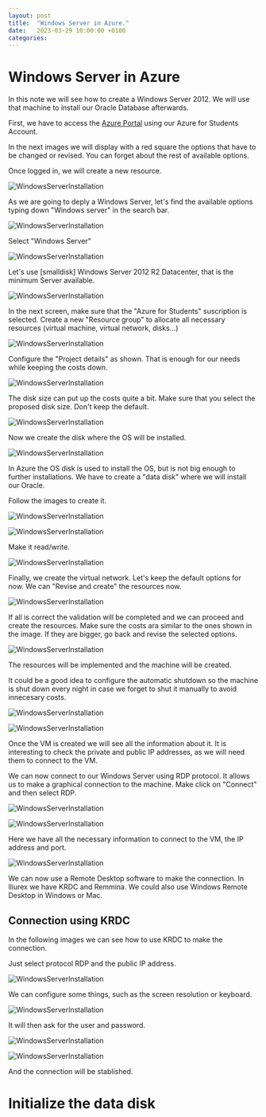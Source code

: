 ```yaml
---
layout: post
title:  "Windows Server in Azure."
date:   2023-03-29 10:00:00 +0100
categories:
---
```

# Windows Server in Azure

In this note we will see how to create a Windows Server 2012. We will use that machine to install our Oracle Database afterwards.

First, we have to access the [Azure Portal](https://portal.azure.com/) using our Azure for Students Account.

In the next images we will display with a red square the options that have to be changed or revised. You can forget about the rest of available options.

Once logged in, we will create a new resource. 

![WindowsServerInstallation](../../../assets/Windows_Server_in_Azure/01.png)

As we are going to deply a Windows Server, let's find the available options typing down "Windows server" in the search bar.

![WindowsServerInstallation](../../../assets/Windows_Server_in_Azure/02.png)

Select "Windows Server"

![WindowsServerInstallation](../../../assets/Windows_Server_in_Azure/03.png)

Let's use \[smalldisk\] Windows Server 2012 R2 Datacenter, that is the minimum Server available.

![WindowsServerInstallation](../../../assets/Windows_Server_in_Azure/04.png)

In the next screen, make sure that the "Azure for Students" suscription is selected. Create a new "Resource group" to allocate all necessary resources (virtual machine, virtual network, disks...)

![WindowsServerInstallation](../../../assets/Windows_Server_in_Azure/05.png)

Configure the "Project details" as shown. That is enough for our needs while keeping the costs down.

![WindowsServerInstallation](../../../assets/Windows_Server_in_Azure/06.png)

The disk size can put up the costs quite a bit. Make sure that you select the proposed disk size. Don't keep the default.

![WindowsServerInstallation](../../../assets/Windows_Server_in_Azure/07.png)

Now we create the disk where the OS will be installed.

![WindowsServerInstallation](../../../assets/Windows_Server_in_Azure/08.png)

In Azure the OS disk is used to install the OS, but is not big enough to further installations. We have to create a "data disk" where we will install our Oracle. 

Follow the images to create it.

![WindowsServerInstallation](../../../assets/Windows_Server_in_Azure/09.png)


![WindowsServerInstallation](../../../assets/Windows_Server_in_Azure/10.png)

Make it read/write.

![WindowsServerInstallation](../../../assets/Windows_Server_in_Azure/11.png)

Finally, we create the virtual network. Let's keep the default options for now. We can "Revise and create" the resources now.

![WindowsServerInstallation](../../../assets/Windows_Server_in_Azure/12.png)

If all is correct the validation will be completed and we can proceed and create the resources. Make sure the costs ara similar to the ones shown in the image. If they are bigger, go back and revise the selected options.

![WindowsServerInstallation](../../../assets/Windows_Server_in_Azure/13.png)

The resources will be implemented and the machine will be created.

It could be a good idea to configure the automatic shutdown so the machine is shut down every night in case we forget to shut it manually to avoid innecesary costs.

![WindowsServerInstallation](../../../assets/Windows_Server_in_Azure/15.png)

![WindowsServerInstallation](../../../assets/Windows_Server_in_Azure/14.png)

Once the VM is created we will see all the information about it. It is interesting to check the private and public IP addresses, as we will need them to connect to the VM.

We can now connect to our Windows Server using RDP protocol. It allows us to make a graphical connection to the machine. Make click on "Connect" and then select RDP.

![WindowsServerInstallation](../../../assets/Windows_Server_in_Azure/16.png)

![WindowsServerInstallation](../../../assets/Windows_Server_in_Azure/17.png)

Here we have all the necessary information to connect to the VM, the IP address and port.

![WindowsServerInstallation](../../../assets/Windows_Server_in_Azure/18.png)

We can now use a Remote Desktop software to make the connection. In lliurex we have KRDC and Remmina. We could also use Windows Remote Desktop in Windows or Mac.

## Connection using KRDC

In the following images we can see how to use KRDC to make the connection.

Just select protocol RDP and the public IP address.

![WindowsServerInstallation](../../../assets/Windows_Server_in_Azure/19.png)

We can configure some things, such as the screen resolution or keyboard.

![WindowsServerInstallation](../../../assets/Windows_Server_in_Azure/20.png)

It will then ask for the user and password.

![WindowsServerInstallation](../../../assets/Windows_Server_in_Azure/21.png)

![WindowsServerInstallation](../../../assets/Windows_Server_in_Azure/22.png)

And the connection will be stablished.

# Initialize the data disk
